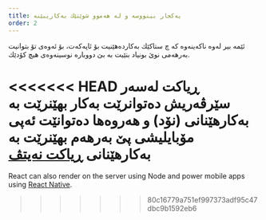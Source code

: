 ```yaml
---
title: یه‌كجار بینووسه‌ و له‌ هه‌موو شوێنێك به‌كاریبێنه‌
order: 2
---
```


ئێمه‌ بیر له‌وه‌ ناكه‌ینه‌وه‌ كه‌ چ ستاكێك به‌كارده‌هێنیت بۆ ئاپه‌كه‌ت، بۆ ئه‌وه‌ی تۆ بتوانیت به‌رهه‌می نوێ بونیاد بنێیت به‌ بێ دووباره‌ نوسینه‌وه‌ی هیچ كۆدێك.

<<<<<<< HEAD
ڕیاكت له‌سه‌ر سێرڤه‌ریش ده‌توانرێت به‌كار بهێنرێت به‌ به‌كارهێنانی (نۆد‌) و هه‌روه‌ها ده‌توانێت ئه‌پی مۆبایلیشی پێ به‌رهه‌م بهێنرێت به‌ به‌كارهێنانی‌ [ڕیاكت نه‌یتڤ](https://facebook.github.io/react-native/)
=======
React can also render on the server using Node and power mobile apps using [React Native](https://reactnative.dev/).
>>>>>>> 80c16779a751ef997373adf95c47dbc9b1592eb6
